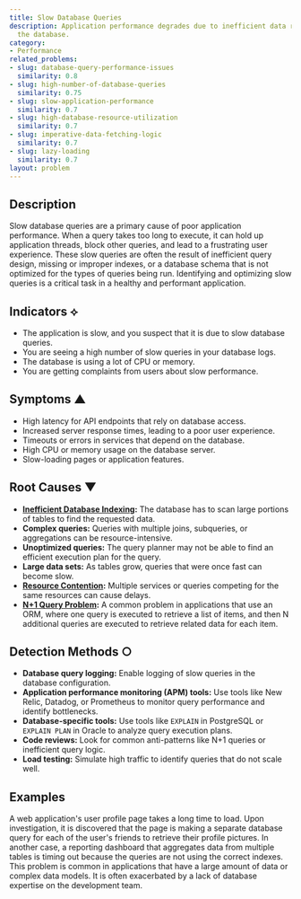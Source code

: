 ```yaml
---
title: Slow Database Queries
description: Application performance degrades due to inefficient data retrieval from
  the database.
category:
- Performance
related_problems:
- slug: database-query-performance-issues
  similarity: 0.8
- slug: high-number-of-database-queries
  similarity: 0.75
- slug: slow-application-performance
  similarity: 0.7
- slug: high-database-resource-utilization
  similarity: 0.7
- slug: imperative-data-fetching-logic
  similarity: 0.7
- slug: lazy-loading
  similarity: 0.7
layout: problem
---
```


## Description
Slow database queries are a primary cause of poor application performance. When a query takes too long to execute, it can hold up application threads, block other queries, and lead to a frustrating user experience. These slow queries are often the result of inefficient query design, missing or improper indexes, or a database schema that is not optimized for the types of queries being run. Identifying and optimizing slow queries is a critical task in a healthy and performant application.

## Indicators ⟡
- The application is slow, and you suspect that it is due to slow database queries.
- You are seeing a high number of slow queries in your database logs.
- The database is using a lot of CPU or memory.
- You are getting complaints from users about slow performance.

## Symptoms ▲

- High latency for API endpoints that rely on database access.
- Increased server response times, leading to a poor user experience.
- Timeouts or errors in services that depend on the database.
- High CPU or memory usage on the database server.
- Slow-loading pages or application features.

## Root Causes ▼

- **[Inefficient Database Indexing](inefficient-database-indexing.md):** The database has to scan large portions of tables to find the requested data.
- **Complex queries:** Queries with multiple joins, subqueries, or aggregations can be resource-intensive.
- **Unoptimized queries:** The query planner may not be able to find an efficient execution plan for the query.
- **Large data sets:** As tables grow, queries that were once fast can become slow.
- **[Resource Contention](resource-contention.md):** Multiple services or queries competing for the same resources can cause delays.
- **[N+1 Query Problem](n-plus-one-query-problem.md):** A common problem in applications that use an ORM, where one query is executed to retrieve a list of items, and then N additional queries are executed to retrieve related data for each item.

## Detection Methods ○

- **Database query logging:** Enable logging of slow queries in the database configuration.
- **Application performance monitoring (APM) tools:** Use tools like New Relic, Datadog, or Prometheus to monitor query performance and identify bottlenecks.
- **Database-specific tools:** Use tools like `EXPLAIN` in PostgreSQL or `EXPLAIN PLAN` in Oracle to analyze query execution plans.
- **Code reviews:** Look for common anti-patterns like N+1 queries or inefficient query logic.
- **Load testing:** Simulate high traffic to identify queries that do not scale well.

## Examples
A web application's user profile page takes a long time to load. Upon investigation, it is discovered that the page is making a separate database query for each of the user's friends to retrieve their profile pictures. In another case, a reporting dashboard that aggregates data from multiple tables is timing out because the queries are not using the correct indexes. This problem is common in applications that have a large amount of data or complex data models. It is often exacerbated by a lack of database expertise on the development team.